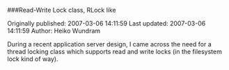 ###Read-Write Lock class, RLock like

Originally published: 2007-03-06 14:11:59
Last updated: 2007-03-06 14:11:59
Author: Heiko Wundram

During a recent application server design, I came across the need for a thread locking class which supports read and write locks (in the filesystem lock kind of way).